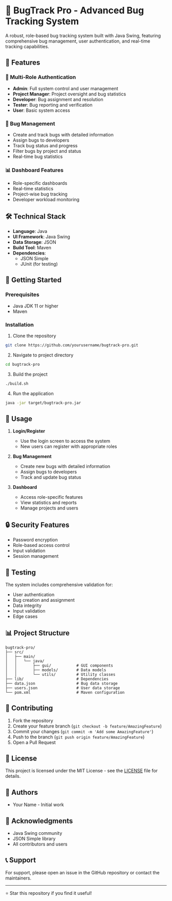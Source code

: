 # 🐛 BugTrack Pro - Advanced Bug Tracking System

A robust, role-based bug tracking system built with Java Swing, featuring comprehensive bug management, user authentication, and real-time tracking capabilities.

## 🌟 Features

### 🔐 Multi-Role Authentication
- **Admin**: Full system control and user management
- **Project Manager**: Project oversight and bug statistics
- **Developer**: Bug assignment and resolution
- **Tester**: Bug reporting and verification
- **User**: Basic system access

### 🐞 Bug Management
- Create and track bugs with detailed information
- Assign bugs to developers
- Track bug status and progress
- Filter bugs by project and status
- Real-time bug statistics

### 📊 Dashboard Features
- Role-specific dashboards
- Real-time statistics
- Project-wise bug tracking
- Developer workload monitoring

## 🛠️ Technical Stack

- **Language**: Java
- **UI Framework**: Java Swing
- **Data Storage**: JSON
- **Build Tool**: Maven
- **Dependencies**:
  - JSON Simple
  - JUnit (for testing)

## 🚀 Getting Started

### Prerequisites
- Java JDK 11 or higher
- Maven

### Installation

1. Clone the repository
```bash
git clone https://github.com/yourusername/bugtrack-pro.git
```

2. Navigate to project directory
```bash
cd bugtrack-pro
```

3. Build the project
```bash
./build.sh
```

4. Run the application
```bash
java -jar target/bugtrack-pro.jar
```

## 📝 Usage

1. **Login/Register**
   - Use the login screen to access the system
   - New users can register with appropriate roles

2. **Bug Management**
   - Create new bugs with detailed information
   - Assign bugs to developers
   - Track and update bug status

3. **Dashboard**
   - Access role-specific features
   - View statistics and reports
   - Manage projects and users

## 🔒 Security Features

- Password encryption
- Role-based access control
- Input validation
- Session management

## 🧪 Testing

The system includes comprehensive validation for:
- User authentication
- Bug creation and assignment
- Data integrity
- Input validation
- Edge cases

## 📊 Project Structure

```
bugtrack-pro/
├── src/
│   ├── main/
│   │   └── java/
│   │       ├── gui/           # GUI components
│   │       ├── models/        # Data models
│   │       └── utils/         # Utility classes
├── lib/                       # Dependencies
├── data.json                  # Bug data storage
├── users.json                 # User data storage
└── pom.xml                    # Maven configuration
```

## 🤝 Contributing

1. Fork the repository
2. Create your feature branch (`git checkout -b feature/AmazingFeature`)
3. Commit your changes (`git commit -m 'Add some AmazingFeature'`)
4. Push to the branch (`git push origin feature/AmazingFeature`)
5. Open a Pull Request

## 📄 License

This project is licensed under the MIT License - see the [LICENSE](LICENSE) file for details.

## 👥 Authors

- Your Name - Initial work

## 🙏 Acknowledgments

- Java Swing community
- JSON Simple library
- All contributors and users

## 📞 Support

For support, please open an issue in the GitHub repository or contact the maintainers.

---

⭐ Star this repository if you find it useful! 